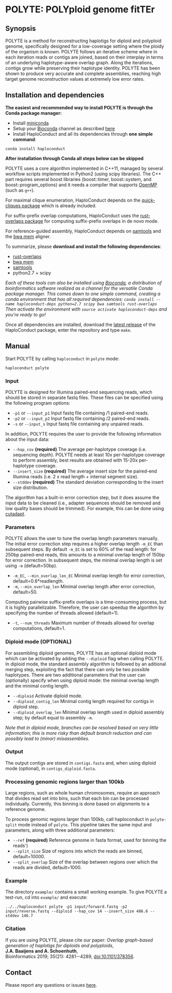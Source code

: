 # POLYTE: POLYploid genome fitTEr

## Synopsis

POLYTE is a method for reconstructing haplotigs for diploid and polyploid
genome, specifically designed for a low-coverage setting where the ploidy of
the organism is known. POLYTE follows an iterative scheme where in each
iteration reads or contigs are joined, based on their interplay in terms of
an underlying haplotype-aware overlap graph. Along the iterations,
contigs grow while preserving their haplotype identity. POLYTE has been shown
to produce very accurate and complete assemblies, reaching high target genome
reconstruction values at extremely low error rates.

## Installation and dependencies

**The easiest and recommended way to install POLYTE is through the Conda package manager:**

- Install [miniconda](https://conda.io/miniconda.html)
- Setup your [Bioconda](https://bioconda.github.io/) channel as described [here](https://bioconda.github.io/user/install.html#set-up-channels)
- Install HaploConduct and all its dependencies through **one simple command**:
```
conda install haploconduct
```
**After installation through Conda all steps below can be skipped**

POLYTE uses a core algorithm implemented in C++11, managed by several workflow scripts implemented in Python2 (using scipy libraries).
The C++ part requires several boost libraries (boost::timer,
boost::system, and boost::program_options) and it needs a compiler
that supports [OpenMP](http://openmp.org/wp/) (such as `g++`).

For maximal clique enumeration, HaploConduct depends on the [quick-cliques package](https://github.com/darrenstrash/quick-cliques) which is already included.

For suffix-prefix overlap computations, HaploConduct uses the [rust-overlaps package](https://github.com/jbaaijens/rust-overlaps) for
computing suffix-prefix overlaps in de novo mode.

For reference-guided assembly, HaploConduct depends on [samtools](http://samtools.sourceforge.net) and the [bwa mem](http://bio-bwa.sourceforge.net/) aligner.

To summarize, please **download and install the following dependencies**:

* [rust-overlaps](https://github.com/jbaaijens/rust-overlaps)
* [bwa mem](http://bio-bwa.sourceforge.net/)
* [samtools](http://samtools.sourceforge.net)
* python2.7 + scipy

*Each of these tools can also be installed using [Bioconda](https://bioconda.github.io/),
a distribution of bioinformatics software realized as a channel for the
versatile Conda package manager. This comes down to one simple command, creating a conda environment that has all required dependencies:
`conda install --name haploconduct-deps python=2.7 scipy bwa samtools rust-overlaps`
Then activate the environment with `source activate haploconduct-deps` and you're ready to go!*

Once all dependencies are installed, download the [latest release](https://github.com/HaploConduct/HaploConduct/releases) of the HaploConduct package, enter the repository and type `make`.


## Manual

Start POLYTE by calling `haploconduct` in `polyte` mode:
```
haploconduct polyte
```

### Input

POLYTE is designed for Illumina paired-end sequencing reads, which should be
stored in separate fastq files.
These files can be specified using the following program options:

* `-p1` or `--input_p1`
Input fastq file containing /1 paired-end reads.
* `-p2` or `--input_p2`
Input fastq file containing /2 paired-end reads.
* `-s` or `--input_s`
Input fastq file containing any unpaired reads.

In addition, POLYTE requires the user to provide the following information about
the input data:

* `--hap_cov` **(required)**
The average per-haplotype coverage (i.e. sequencing depth). POLYTE needs at least 10x per-haplotype coverage to perform assembly, best results are obtained with 15-20x per-haplotype coverage.
* `--insert_size` **(required)**
The average insert size for the paired-end Illumina reads (i.e. 2 x read length + internal segment size).
* `--stddev` **(required)**
The standard deviation corresponding to the insert size distribution.

The algorithm has a built-in error correction step, but it does assume the input
data to be cleaned (i.e., adapter sequences should be removed and low quality
bases should be trimmed). For example, this can be done using [cutadapt](https://pypi.python.org/pypi/cutadapt).


### Parameters

POLYTE allows the user to tune the overlap length parameters manually. The initial error correction step requires a higher overlap length `-m_EC` than subsequent steps. By default `-m_EC` is set to 60% of the read length: for 250bp paired-end reads, this amounts to a minimal overlap length of 150bp for error correction. In subsequent steps, the minimal overlap length is set using `-m` (default=50bp).

* `-m_EC`, `--min_overlap_len_EC`
Minimal overlap length for error correction, default=0.6*readlength.
* `-m`, `--min_overlap_len`
Minimal overlap length after error correction, default=50.

Computing pairwise suffix-prefix overlaps is a time-consuming process, but it is highly parallelizable. Therefore, the user can speedup the algorithm by specifying the number of threads allowed (default=1).

* `-t`, `--num_threads`
Maximum number of threads allowed for overlap computations, default=1.


### Diploid mode (OPTIONAL)

For assembling diploid genomes, POLYTE has an optional diploid mode which can be activated by adding the `--diploid` flag when calling POLYTE. In diploid mode, the standard assembly algorithm is followed by an aditional merging step, exploiting the fact that there can only be two possible haplotypes. There are two additional parameters that the user can (optionally) specify when using diploid mode: the minimal overlap length and the minimal contig length.

* `--diploid`
Activate diploid mode.
* `--diploid_contig_len`
Minimal contig length required for contigs in diploid step.
* `--diploid_overlap_len`
Minimal overlap length used in diploid assembly step; by default equal to assembly `-m`.

*Note that in diploid mode, branches can be resolved based on very little information; this is more risky than default branch reduction and can possibly lead to (minor) misassemblies.*


### Output

The output contigs are stored in `contigs.fasta` and, when using diploid mode (optional), in `contigs_diploid.fasta`.


### Processing genomic regions larger than 100kb

Large regions, such as whole human chromosomes, require an approach that divides read set into bins, such that each bin can be processed individually. Currently, this binning is done based on alignments to a reference genome.

To process genomic regions larger than 100kb, call haploconduct in `polyte-split` mode instead of `polyte`. This pipeline takes the same input and parameters, along with three additional parameters:
* `--ref` **(required)**
Reference genome in fasta format, used for binning the reads')
* `--split_size`
Size of regions into which the reads are binned, default=10000.
* `--split_overlap`
Size of the overlap between regions over which the reads are divided, default=1000.


### Example

The directory `example/` contains a small working example. To give POLYTE a
test-run, cd into `example/` and execute:

```
../../haploconduct polyte -p1 input/forward.fastq -p2 input/reverse.fastq --diploid --hap_cov 14 --insert_size 486.6 --stddev 146.7
```


### Citation

If you are using POLYTE, please cite our paper: *Overlap graph-based generation of haplotigs for diploids and polyploids*,  
**J.A. Baaijens and A. Schoenhuth**,  
Bioinformatics 2019; 35(21): 4281--4289,
[doi:10.1101/378356](https://doi.org/10.1101/378356).


## Contact   

Please report any questions or issues [here](https://github.com/HaploConduct/HaploConduct/issues).
